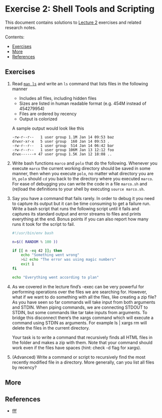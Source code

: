 # Exercise 2: Shell Tools and Scripting

This document contains solutions to [Lecture 2](https://missing.csail.mit.edu/2020/shell-tools/) exercises and related research notes.

Contents:

* [Exercises](#exercises)
* [More](#more)
* [References](#references)

## Exercises
1.  Read [`man ls`](https://www.man7.org/linux/man-pages/man1/ls.1.html) and write an `ls` command that lists files in the following manner
    *   Includes all files, including hidden files
    *   Sizes are listed in human readable format (e.g. 454M instead of 454279954)
    *   Files are ordered by recency
    *   Output is colorized

    A sample output would look like this
    ```
    -rw-r--r--   1 user group 1.1M Jan 14 09:53 baz
    drwxr-xr-x   5 user group  160 Jan 14 09:53 .
    -rw-r--r--   1 user group  514 Jan 14 06:42 bar
    -rw-r--r--   1 user group 106M Jan 13 12:12 foo
    drwx------+ 47 user group 1.5K Jan 12 18:08 ..
    ```

1.  Write bash functions `marco` and `polo` that do the following. 
    Whenever you execute `marco` the current working directory should be saved in some manner, 
    then when you execute `polo`, no matter what directory you are in, 
    `polo` should `cd` you back to the directory where you executed `marco`. 
    For ease of debugging you can write the code in a file `marco.sh` and 
    (re)load the definitions to your shell by executing `source marco.sh`.


1.  Say you have a command that fails rarely. In order to debug it 
    you need to capture its output but it can be time consuming to get a failure run. 
    Write a bash script that runs the following script until it fails and 
    captures its standard output and error streams to files and prints everything at the end. 
    Bonus points if you can also report how many runs it took for the script to fail.

    ```bash
    #!/usr/bin/env bash

    n=$(( RANDOM % 100 ))

    if [[ n -eq 42 ]]; then
        echo "Something went wrong"
        >&2 echo "The error was using magic numbers"
        exit 1
    fi

    echo "Everything went according to plan"
    ```

1.  As we covered in the lecture find’s -exec can be very powerful for 
    performing operations over the files we are searching for. However, 
    what if we want to do something with all the files, like creating a zip file? 
    As you have seen so far commands will take input from both arguments and STDIN. 
    When piping commands, we are connecting STDOUT to STDIN, but some commands like 
    tar take inputs from arguments. To bridge this disconnect there’s the xargs 
    command which will execute a command using STDIN as arguments. 
    For example ls | xargs rm will delete the files in the current directory.

    Your task is to write a command that recursively finds all HTML files in 
    the folder and makes a zip with them. Note that your command should work even 
    if the files have spaces (hint: check -d flag for xargs).

1.  (Advanced) Write a command or script to recursively find the most recently 
    modified file in a directory. More generally, can you list all files by recency?

## More

## References
*   [fff]()
